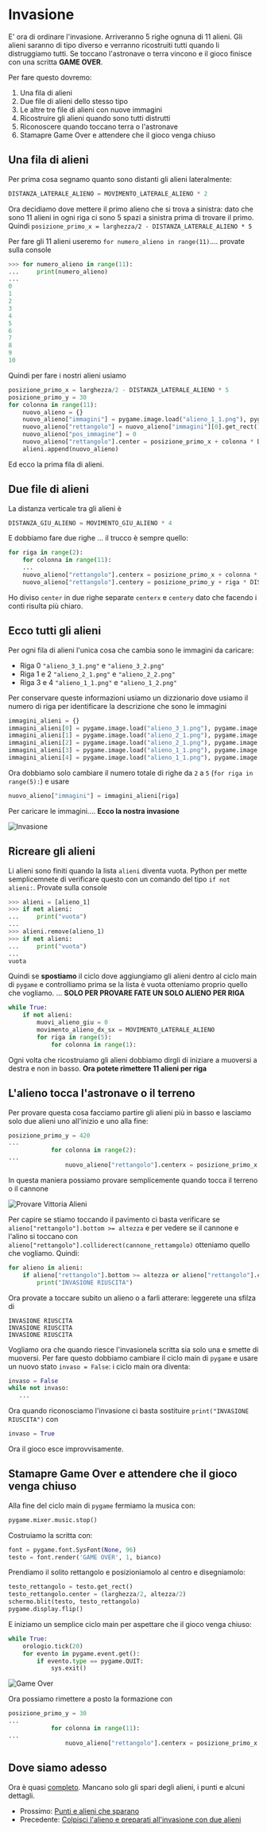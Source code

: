 # Invasione

E' ora di ordinare l'invasione. Arriveranno 5 righe ognuna di 11 alieni. Gli alieni saranno di tipo diverso e verranno 
ricostruiti tutti quando li distruggiamo tutti. Se toccano l'astronave o terra vincono e il gioco finisce con una 
scritta **GAME OVER**.

Per fare questo dovremo:

1. Una fila di alieni
2. Due file di alieni dello stesso tipo
3. Le altre tre file di alieni con nuove immagini
4. Ricostruire gli alieni quando sono tutti distrutti
5. Riconoscere quando toccano terra o l'astronave
6. Stamapre Game Over e attendere che il gioco venga chiuso

## Una fila di alieni

Per prima cosa segnamo quanto sono distanti gli alieni lateralmente:

```python
DISTANZA_LATERALE_ALIENO = MOVIMENTO_LATERALE_ALIENO * 2
```

Ora decidiamo dove mettere il primo alieno che si trova a sinistra: dato che sono 11 alieni in ogni riga ci sono 5 spazi
a sinistra prima di trovare il primo. Quindi `posizione_primo_x = larghezza/2 - DISTANZA_LATERALE_ALIENO * 5`

Per fare gli 11 alieni useremo `for numero_alieno in range(11)`.... provate sulla console

```python
>>> for numero_alieno in range(11):
...     print(numero_alieno)
... 
0
1
2
3
4
5
6
7
8
9
10
```

Quindi per fare i nostri alieni usiamo

```python
posizione_primo_x = larghezza/2 - DISTANZA_LATERALE_ALIENO * 5
posizione_primo_y = 30
for colonna in range(11):
    nuovo_alieno = {}
    nuovo_alieno["immagini"] = pygame.image.load("alieno_1_1.png"), pygame.image.load("alieno_1_2.png")
    nuovo_alieno["rettangolo"] = nuovo_alieno["immagini"][0].get_rect()
    nuovo_alieno["pos_immagine"] = 0
    nuovo_alieno["rettangolo"].center = posizione_primo_x + colonna * DISTANZA_LATERALE_ALIENO, posizione_primo_y
    alieni.append(nuovo_alieno)
```

Ed ecco la prima fila di alieni.

## Due file di alieni

La distanza verticale tra gli alieni è

```python
DISTANZA_GIU_ALIENO = MOVIMENTO_GIU_ALIENO * 4
```

E dobbiamo fare due righe ... il trucco è sempre quello:

```python
for riga in range(2):
    for colonna in range(11):
    ...
    nuovo_alieno["rettangolo"].centerx = posizione_primo_x + colonna * DISTANZA_LATERALE_ALIENO
    nuovo_alieno["rettangolo"].centery = posizione_primo_y + riga * DISTANZA_GIU_ALIENO
```

Ho diviso `center` in due righe separate `centerx` e `centery` dato che facendo i conti risulta più chiaro.

## Ecco tutti gli alieni

Per ogni fila di alieni l'unica cosa che cambia sono le immagini da caricare:

* Riga 0 `"alieno_3_1.png"` e `"alieno_3_2.png"`
* Riga 1 e 2 `"alieno_2_1.png"` e `"alieno_2_2.png"`
* Riga 3 e 4 `"alieno_1_1.png"` e `"alieno_1_2.png"`

Per conservare queste informazioni usiamo un dizzionario dove usiamo il numero di riga per identificare la descrizione
che sono le immagini

```python
immagini_alieni = {}
immagini_alieni[0] = pygame.image.load("alieno_3_1.png"), pygame.image.load("alieno_3_2.png")
immagini_alieni[1] = pygame.image.load("alieno_2_1.png"), pygame.image.load("alieno_2_2.png")
immagini_alieni[2] = pygame.image.load("alieno_2_1.png"), pygame.image.load("alieno_2_2.png")
immagini_alieni[3] = pygame.image.load("alieno_1_1.png"), pygame.image.load("alieno_1_2.png")
immagini_alieni[4] = pygame.image.load("alieno_1_1.png"), pygame.image.load("alieno_1_2.png")
```

Ora dobbiamo solo cambiare il numero totale di righe da `2` a `5` (`for riga in range(5):`) e usare
 
```python
nuovo_alieno["immagini"] = immagini_alieni[riga]
```

Per caricare le immagini.... **Ecco la nostra invasione**

![Invasione](invasione.png)

## Ricreare gli alieni

Li alieni sono finiti quando la lista `alieni` diventa vuota. Python per mette semplicemnete di verificare questo con un 
comando del tipo `if not alieni:`. Provate sulla console

```python
>>> alieni = [alieno_1]
>>> if not alieni:
...     print("vuota")
... 
>>> alieni.remove(alieno_1)
>>> if not alieni:
...     print("vuota")
... 
vuota
```

Quindi se **spostiamo** il ciclo dove aggiungiamo gli alieni dentro al ciclo main di `pygame` e controlliamo prima se
la lista è vuota otteniamo proprio quello che vogliamo. ... **SOLO PER PROVARE FATE UN SOLO ALIENO PER RIGA**

```python
while True:
    if not alieni:
        muovi_alieno_giu = 0
        movimento_alieno_dx_sx = MOVIMENTO_LATERALE_ALIENO
        for riga in range(5):
            for colonna in range(1):
```

Ogni volta che ricostruiamo gli alieni dobbiamo dirgli di iniziare a muoversi a destra e non in basso. **Ora potete 
rimettere 11 alieni per riga**

## L'alieno tocca l'astronave o il terreno

Per provare questa cosa facciamo partire gli alieni più in basso e lasciamo solo due alieni uno all'inizio e uno alla 
fine:

```python
posizione_primo_y = 420
...
            for colonna in range(2):
...
                nuovo_alieno["rettangolo"].centerx = posizione_primo_x + colonna * DISTANZA_LATERALE_ALIENO * 10
```

In questa maniera possiamo provare semplicemente quando tocca il terreno o il cannone

![Provare Vittoria Alieni](due_colonne.png)

Per capire se stiamo toccando il pavimento ci basta verificare se `alieno["rettangolo"].bottom >= altezza` e per
vedere se il cannone e l'alino si toccano con `alieno["rettangolo"].colliderect(cannone_rettamgolo)` otteniamo quello 
che vogliamo. Quindi:

```python
for alieno in alieni:
    if alieno["rettangolo"].bottom >= altezza or alieno["rettangolo"].colliderect(cannone_rettamgolo):
        print("INVASIONE RIUSCITA")
```

Ora provate a toccare subito un alieno o a farli atterare: leggerete una sfilza di 

```
INVASIONE RIUSCITA
INVASIONE RIUSCITA
INVASIONE RIUSCITA
```

Vogliamo ora che quando riesce l'invasionela scritta sia solo una e smette di muoversi. Per fare questo dobbiamo 
cambiare il ciclo main di `pygame` e usare un nuovo stato `invaso = False`: i ciclo main ora diventa:

```python
invaso = False
while not invaso:
   ...
```

Ora quando riconosciamo l'invasione ci basta sostituire `print("INVASIONE RIUSCITA")` con

```python
invaso = True
```

Ora il gioco esce improvvisamente.

## Stamapre Game Over e attendere che il gioco venga chiuso

Alla fine del ciclo main di `pygame` fermiamo la musica con:

```python
pygame.mixer.music.stop()
```

Costruiamo la scritta con:

```python
font = pygame.font.SysFont(None, 96)
testo = font.render('GAME OVER', 1, bianco)
```

Prendiamo il solito rettangolo e posizioniamolo al centro e disegniamolo:

```python
testo_rettangolo = testo.get_rect()
testo_rettangolo.center = (larghezza/2, altezza/2)
schermo.blit(testo, testo_rettangolo)
pygame.display.flip()
```

E iniziamo un semplice ciclo main per aspettare che il gioco venga chiuso:

```python
while True:
    orologio.tick(20)
    for evento in pygame.event.get():
        if evento.type == pygame.QUIT:
            sys.exit()
```

![Game Over](gameover.png)

Ora possiamo rimettere a posto la formazione con

```python
posizione_primo_y = 30
...
            for colonna in range(11):
...
                nuovo_alieno["rettangolo"].centerx = posizione_primo_x + colonna * DISTANZA_LATERALE_ALIENO
```


## Dove siamo adesso

Ora è quasi [completo](src/invasione.py). Mancano solo gli spari degli alieni, i punti e alcuni dettagli.

* Prossimo: [Punti e alieni che sparano](punti_spari.md)
* Precedente: [Colpisci l'alieno e preparati all'invasione con due alieni](alieno_colpito.md)